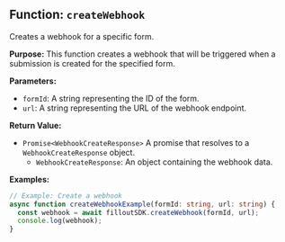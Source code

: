 ## Function: `createWebhook`

Creates a webhook for a specific form.

**Purpose:**
This function creates a webhook that will be triggered when a submission is created for the specified form.

**Parameters:**

* `formId`: A string representing the ID of the form.
* `url`: A string representing the URL of the webhook endpoint.

**Return Value:**

* `Promise<WebhookCreateResponse>` A promise that resolves to a `WebhookCreateResponse` object.
    * `WebhookCreateResponse`: An object containing the webhook data.

**Examples:**

```typescript
// Example: Create a webhook
async function createWebhookExample(formId: string, url: string) {
  const webhook = await filloutSDK.createWebhook(formId, url);
  console.log(webhook);
}
```